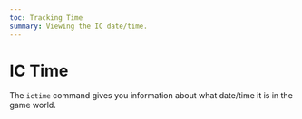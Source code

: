 ```yaml
---
toc: Tracking Time
summary: Viewing the IC date/time.
---
```

# IC Time

The `ictime` command gives you information about what date/time it is in the game world.
